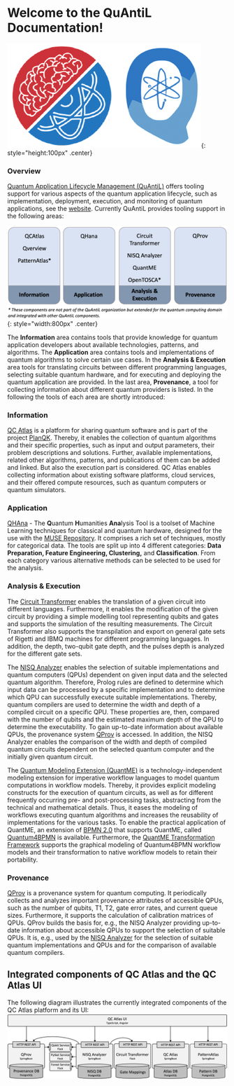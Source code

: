 # Welcome to the QuAntiL Documentation!
![alt text](./images/combo.png){: style="height:100px" .center}

### Overview

[Quantum Application Lifecycle Management (QuAntiL)](https://github.com/UST-QuAntiL) offers tooling support for various aspects of the quantum application lifecycle, such as implementation, deployment, execution, and monitoring of quantum applications, see the [website](https://www.iaas.uni-stuttgart.de/forschung/projekte/quantil/). Currently QuAntiL provides tooling support in the following areas:

![Overview QuAntiL](./images/overview-quantil.png){: style="width:800px" .center}

The <strong>Information</strong> area contains tools that provide knowledge for quantum application developers about available technologies, patterns, and algorithms. The <strong>Application</strong> area contains tools and implementations of quantum algorithms to solve certain use cases.
In the <strong>Analysis & Execution</strong> area tools for translating circuits between different programming languages, selecting suitable quantum hardware, and for executing and deploying the quantum application are provided. In the last area, <strong>Provenance</strong>, a tool for collecting information about different quantum providers is listed. In the following the tools of each area are shortly introduced:

### Information

[QC Atlas](./user-guide/qc-atlas.md) is a platform for sharing quantum software and is part of the project [PlanQK](https://planqk.de/en/).
Thereby, it enables the collection of quantum algorithms and their specific properties, such as input and output parameters, their problem descriptions and solutions.
Further, available implementations, related other algorithms, patterns, and publications of them can be added and linked.
But also the execution part is considered.
QC Atlas enables collecting information about existing software platforms, cloud services, and their offered compute resources, such as quantum computers or quantum simulators.

### Application

[QHAna](./user-guide/qhana.md) - The **Q**uantum **H**umanities **Ana**lysis Tool is a toolset of Machine Learning techniques for classical and quantum hardware, designed for the use with the [MUSE Repository](https://www.iaas.uni-stuttgart.de/publications/INBOOK-2018-05-MUSE.pdf). It comprises a rich set of techniques, mostly for categorical data. The tools are split up into 4 different categories: **Data Preparation, Feature Engineering, Clustering,** and **Classification**. From each category various alternative methods can be selected to be used for the analysis.

### Analysis & Execution
The [Circuit Transformer](./user-guide/circuit-transformer.md) enables the translation of a given circuit into different languages.
Furthermore, it enables the modification of the given circuit by providing a simple modelling tool representing qubits and gates and supports the simulation of the resulting measurements.
The Circuit Transformer also supports the transpilation and export on general gate sets of Rigetti and IBMQ machines for different programming languages.
In addition, the depth, two-qubit gate depth, and the pulses depth is analyzed for the different gate sets.

The [NISQ Analyzer](./user-guide/nisq-analyzer.md) enables the selection of suitable implementations and quantum computers (QPUs) dependent on given input data and the selected quantum algorithm.
Therefore, Prolog rules are defined to determine which input data can be processed by a specific implementation and to determine which QPU can successfully execute suitable implementations.
Thereby, quantum compilers are used to determine the width and depth of a compiled circuit on a specific QPU.
These properties are, then, compared with the number of qubits and the estimated maximum depth of the QPU to determine the executability.
To gain up-to-date information about available QPUs, the provenance system [QProv](./user-guide/qprov.md) is accessed.
In addition, the NISQ Analyzer enables the comparison of the width and depth of compiled quantum circuits dependent on the selected quantum computer and the initially given quantum circuit.

The [Quantum Modeling Extension (QuantME)](./user-guide/quantme) is a technology-independent modeling extension for imperative workflow languages to model quantum computations in workflow models.
Thereby, it provides explicit modeling constructs for the execution of quantum circuits, as well as for different frequently occurring pre- and post-processing tasks, abstracting from the technical and mathematical details.
Thus, it eases the modeling of workflows executing quantum algorithms and increases the reusability of implementations for the various tasks.
To enable the practical application of QuantME, an extension of [BPMN 2.0](https://www.omg.org/spec/BPMN/2.0/PDF) that supports QuantME, called [Quantum4BPMN](https://github.com/UST-QuAntiL/QuantME-Quantum4BPMN) is available.
Furthermore, the [QuantME Transformation Framework](https://github.com/UST-QuAntiL/QuantME-TransformationFramework) supports the graphical modeling of Quantum4BPMN workflow models and their transformation to native workflow models to retain their portability.

### Provenance
[QProv](./user-guide/qprov.md) is a provenance system for quantum computing. 
It periodically collects and analyzes important provenance attributes of accessible QPUs, such as the number of qubits, T1, T2, gate error rates, and current queue sizes.
Furthermore, it supports the calculation of calibration matrices of QPUs.
QProv builds the basis for, e.g., the NISQ Analyzer providing up-to-date information about accessible QPUs to support the selection of suitable QPUs.
It is, e.g., used by the [NISQ Analyzer](./user-guide/nisq-analyzer.md) for the selection of suitable quantum implementations and QPUs and for the comparison of available quantum compilers.

## Integrated components of QC Atlas and the QC Atlas UI
The following diagram illustrates the currently integrated components of the QC Atlas platform and its UI:
![Integrated components](images/components.png)